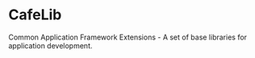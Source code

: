 # CafeLib
Common Application Framework Extensions - A set of base libraries for application development.

